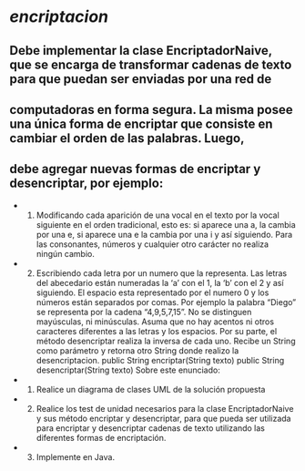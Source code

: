 # *encriptacion*

## Debe implementar la clase EncriptadorNaive, que se encarga de transformar cadenas de texto para que puedan ser enviadas por una red de
## computadoras en forma segura. La misma posee una única forma de encriptar que consiste en cambiar el orden de las palabras. Luego,
## debe agregar nuevas formas de encriptar y desencriptar, por ejemplo:
* 1. Modificando cada aparición de una vocal en el texto por la vocal siguiente en el orden tradicional, esto es: si aparece una a, la
cambia por una e, si aparece una e la cambia por una i y así siguiendo.  Para las consonantes, números y cualquier otro carácter no
realiza ningún cambio.
* 2. Escribiendo cada letra por un numero que la representa. Las letras del abecedario están numeradas la ‘a’ con el 1, la ‘b’ con el 2 y
así siguiendo. El espacio esta representado por el numero 0 y los números están separados por comas. Por ejemplo la palabra
“Diego” se representa por la cadena “4,9,5,7,15”. No se distinguen mayúsculas, ni minúsculas. Asuma que no hay acentos ni otros
caracteres diferentes a las letras y los espacios.
Por su parte, el método desencriptar realiza la inversa de cada uno. Recibe un String como parámetro y retorna otro String donde realizo la
desencriptacion.
public String encriptar(String texto)
public String desencriptar(String texto)
Sobre este enunciado:
* 1. Realice un diagrama de clases UML de la solución propuesta
* 2. Realice los test de unidad necesarios para la clase EncriptadorNaive y sus método encriptar y desencriptar, para que pueda ser
utilizada para encriptar y desencriptar cadenas de texto utilizando las diferentes formas de encriptación.
* 3. Implemente en Java.
